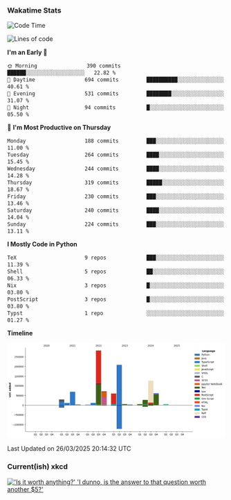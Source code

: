 ### Wakatime Stats
<!--START_SECTION:waka-->
![Code Time](http://img.shields.io/badge/Code%20Time-3%2C138%20hrs%2033%20mins-blue)

![Lines of code](https://img.shields.io/badge/From%20Hello%20World%20I%27ve%20Written-982.1%20thousand%20lines%20of%20code-blue)

**I'm an Early 🐤** 

```text
🌞 Morning                390 commits         ██████░░░░░░░░░░░░░░░░░░░   22.82 % 
🌆 Daytime                694 commits         ██████████░░░░░░░░░░░░░░░   40.61 % 
🌃 Evening                531 commits         ████████░░░░░░░░░░░░░░░░░   31.07 % 
🌙 Night                  94 commits          █░░░░░░░░░░░░░░░░░░░░░░░░   05.50 % 
```
📅 **I'm Most Productive on Thursday** 

```text
Monday                   188 commits         ███░░░░░░░░░░░░░░░░░░░░░░   11.00 % 
Tuesday                  264 commits         ████░░░░░░░░░░░░░░░░░░░░░   15.45 % 
Wednesday                244 commits         ████░░░░░░░░░░░░░░░░░░░░░   14.28 % 
Thursday                 319 commits         █████░░░░░░░░░░░░░░░░░░░░   18.67 % 
Friday                   230 commits         ███░░░░░░░░░░░░░░░░░░░░░░   13.46 % 
Saturday                 240 commits         ████░░░░░░░░░░░░░░░░░░░░░   14.04 % 
Sunday                   224 commits         ███░░░░░░░░░░░░░░░░░░░░░░   13.11 % 
```


**I Mostly Code in Python** 

```text
TeX                      9 repos             ███░░░░░░░░░░░░░░░░░░░░░░   11.39 % 
Shell                    5 repos             ██░░░░░░░░░░░░░░░░░░░░░░░   06.33 % 
Nix                      3 repos             █░░░░░░░░░░░░░░░░░░░░░░░░   03.80 % 
PostScript               3 repos             █░░░░░░░░░░░░░░░░░░░░░░░░   03.80 % 
Typst                    1 repo              ░░░░░░░░░░░░░░░░░░░░░░░░░   01.27 % 
```



**Timeline**

![Lines of Code chart](https://raw.githubusercontent.com/joshuajeschek/joshuajeschek/main/assets/bar_graph.png)


 Last Updated on 26/03/2025 20:14:32 UTC
<!--END_SECTION:waka-->

### Current(ish) xkcd
<a id="xkcd-a" title="'Is it worth anything?' 'I dunno, is the answer to that question worth another $5?'" href="https://www.xkcd.com" target="_blank">
        <img align="center" id="xkcd-img" src="https://imgs.xkcd.com/comics/rock_identification.png" alt="'Is it worth anything?' 'I dunno, is the answer to that question worth another $5?'" height=300 />
</a>
